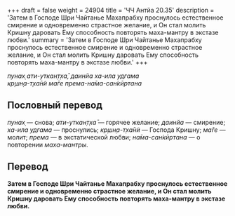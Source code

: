 +++
draft = false
weight = 24904
title = 'ЧЧ Антйа 20.35'
description = 'Затем в Господе Шри Чайтанье Махапрабху проснулось естественное смирение и одновременно страстное желание, и Он стал молить Кришну даровать Ему способность повторять маха-мантру в экстазе любви.'
summary = 'Затем в Господе Шри Чайтанье Махапрабху проснулось естественное смирение и одновременно страстное желание, и Он стал молить Кришну даровать Ему способность повторять маха-мантру в экстазе любви.'
+++

_пунах̣ ати-уткан̣т̣ха̄, даинйа ха-ила удгама  
кр̣шн̣а-т̣ха̄н̃и ма̄ге према-на̄ма-сан̇кӣртана_

## Пословный перевод

_пунах̣_ — снова; _ати_\-_уткан̣т̣ха̄_ — горячее желание; _даинйа_ — смирение; _ха_\-_ила_ _удгама_ — проснулись; _кр̣шн̣а_\-_т̣ха̄н̃и_ — Господа Кришну; _ма̄ге_ — молит; _према_ — в экстатической любви; _на̄ма_\-_сан̇кӣртана_ — о повторении _маха-мантры_.

## Перевод

**Затем в Господе Шри Чайтанье Махапрабху проснулось естественное смирение и одновременно страстное желание, и Он стал молить Кришну даровать Ему способность повторять маха-мантру в экстазе любви.**
